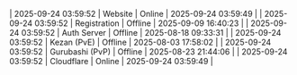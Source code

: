 | 2025-09-24 03:59:52 | Website | Online | 2025-09-24 03:59:49 |
| 2025-09-24 03:59:52 | Registration | Offline | 2025-09-09 16:40:23 |
| 2025-09-24 03:59:52 | Auth Server | Offline | 2025-08-18 09:33:31 |
| 2025-09-24 03:59:52 | Kezan (PvE) | Offline | 2025-08-03 17:58:02 |
| 2025-09-24 03:59:52 | Gurubashi (PvP) | Offline | 2025-08-23 21:44:06 |
| 2025-09-24 03:59:52 | Cloudflare | Online | 2025-09-24 03:59:49 |
